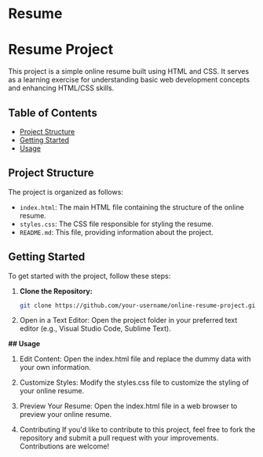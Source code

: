 # Resume
# Resume Project

This project is a simple online resume built using HTML and CSS. It serves as a learning exercise for understanding basic web development concepts and enhancing HTML/CSS skills.

## Table of Contents

- [Project Structure](#project-structure)
- [Getting Started](#getting-started)
- [Usage](#usage)

## Project Structure

The project is organized as follows:

- `index.html`: The main HTML file containing the structure of the online resume.
- `styles.css`: The CSS file responsible for styling the resume.
- `README.md`: This file, providing information about the project.

## Getting Started

To get started with the project, follow these steps:

1. **Clone the Repository:**
   ```bash
   git clone https://github.com/your-username/online-resume-project.git
2. Open in a Text Editor:
Open the project folder in your preferred text editor (e.g., Visual Studio Code, Sublime Text).


**## Usage**
1. Edit Content:
Open the index.html file and replace the dummy data with your own information.

2. Customize Styles:
Modify the styles.css file to customize the styling of your online resume.

3. Preview Your Resume:
Open the index.html file in a web browser to preview your online resume.

4. Contributing
If you'd like to contribute to this project, feel free to fork the repository and submit a pull request with your improvements. Contributions are welcome!

